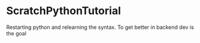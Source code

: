 # ScratchPythonTutorial
Restarting python and relearning the syntax. To get better in backend dev is the goal
